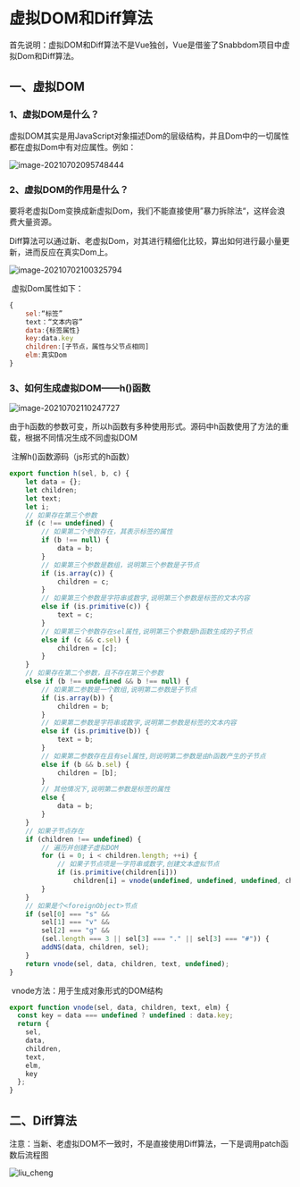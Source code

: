 # 虚拟DOM和Diff算法

首先说明：虚拟DOM和Diff算法不是Vue独创，Vue是借鉴了Snabbdom项目中虚拟Dom和Diff算法。

## 一、虚拟DOM

### 1、虚拟DOM是什么？

​	虚拟DOM其实是用JavaScript对象描述Dom的层级结构，并且Dom中的一切属性都在虚拟Dom中有对应属性。例如：

![image-20210702095748444](D:\VScodeProject\vue源码分析\2、虚拟DOM和diff算法\study-snabbdom\pic\image-20210702095748444.png)

### 2、虚拟DOM的作用是什么？

​	要将老虚拟Dom变换成新虚拟Dom，我们不能直接使用”暴力拆除法“，这样会浪费大量资源。

​	Diff算法可以通过新、老虚拟Dom，对其进行精细化比较，算出如何进行最小量更新，进而反应在真实Dom上。

![image-20210702100325794](D:\VScodeProject\vue源码分析\2、虚拟DOM和diff算法\study-snabbdom\pic\image-20210702100325794.png)

​	虚拟Dom属性如下：

```javascript
{
	sel:“标签”
    text：“文本内容”
    data:{标签属性}
    key:data.key
    children:[子节点，属性与父节点相同]
    elm:真实Dom
}
```



### 3、如何生成虚拟DOM——h()函数

![image-20210702110247727](D:\VScodeProject\vue源码分析\2、虚拟DOM和diff算法\study-snabbdom\pic\image-20210702110247727.png)

​	由于h函数的参数可变，所以h函数有多种使用形式。源码中h函数使用了方法的重载，根据不同情况生成不同虚拟DOM

​	注解h()函数源码（js形式的h函数）

```javascript
export function h(sel, b, c) {
    let data = {};
    let children;
    let text;
    let i;
    // 如果存在第三个参数
    if (c !== undefined) {
        // 如果第二个参数存在，其表示标签的属性
        if (b !== null) {
            data = b;
        }
        // 如果第三个参数是数组，说明第三个参数是子节点
        if (is.array(c)) {
            children = c;
        }
        // 如果第三个参数是字符串或数字,说明第三个参数是标签的文本内容
        else if (is.primitive(c)) {
            text = c;
        }
        // 如果第三个参数存在sel属性,说明第三个参数是h函数生成的子节点
        else if (c && c.sel) {
            children = [c];
        }
    }
    // 如果存在第二个参数，且不存在第三个参数
    else if (b !== undefined && b !== null) {
        // 如果第二参数是一个数组,说明第二参数是子节点
        if (is.array(b)) {
            children = b;
        }
        // 如果第二参数是字符串或数字,说明第二参数是标签的文本内容
        else if (is.primitive(b)) {
            text = b;
        }
        // 如果第二参数存在且有sel属性,则说明第二参数是由h函数产生的子节点
        else if (b && b.sel) {
            children = [b];
        }
        // 其他情况下,说明第二参数是标签的属性
        else {
            data = b;
        }
    }
    // 如果子节点存在
    if (children !== undefined) {
        // 遍历并创建子虚拟DOM
        for (i = 0; i < children.length; ++i) {
            // 如果子节点项是一字符串或数字,创建文本虚拟节点
            if (is.primitive(children[i]))
                children[i] = vnode(undefined, undefined, undefined, children[i], undefined);
        }
    }
    // 如果是个<foreignObject>节点
    if (sel[0] === "s" &&
        sel[1] === "v" &&
        sel[2] === "g" &&
        (sel.length === 3 || sel[3] === "." || sel[3] === "#")) {
        addNS(data, children, sel);
    }
    return vnode(sel, data, children, text, undefined);
}
```

​	vnode方法：用于生成对象形式的DOM结构

```javascript
export function vnode(sel, data, children, text, elm) {
  const key = data === undefined ? undefined : data.key;
  return {
    sel,
    data,
    children,
    text,
    elm,
    key
  };
}
```

## 二、Diff算法

​	注意：当新、老虚拟DOM不一致时，不是直接使用Diff算法，一下是调用patch函数后流程图

![liu_cheng](D:\VScodeProject\vue源码分析\2、虚拟DOM和diff算法\study-snabbdom\pic\liu_cheng.jpg)

